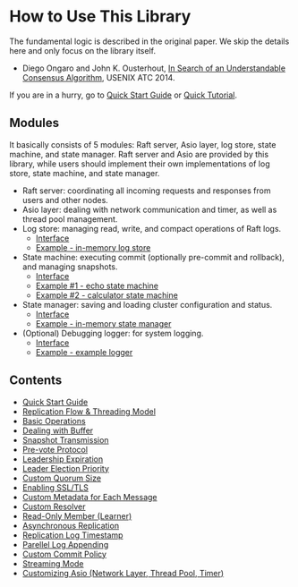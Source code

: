 
How to Use This Library
=======================

The fundamental logic is described in the original paper. We skip the details here and only focus on the library itself.

* Diego Ongaro and John K. Ousterhout, [In Search of an Understandable Consensus Algorithm](https://raft.github.io/raft.pdf), USENIX ATC 2014.

If you are in a hurry, go to [Quick Start Guide](quick_start_guide.md) or [Quick Tutorial](quick_tutorial.md).


Modules
-------
It basically consists of 5 modules: Raft server, Asio layer, log store, state machine, and state manager. Raft server and Asio are provided by this library, while users should implement their own implementations of log store, state machine, and state manager.
* Raft server: coordinating all incoming requests and responses from users and other nodes.
* Asio layer: dealing with network communication and timer, as well as thread pool management.
* Log store: managing read, write, and compact operations of Raft logs.
    * [Interface](../include/libnuraft/log_store.hxx)
    * [Example - in-memory log store](../examples/in_memory_log_store.cxx)
* State machine: executing commit (optionally pre-commit and rollback), and managing snapshots.
    * [Interface](../include/libnuraft/state_machine.hxx)
    * [Example #1 - echo state machine](../examples/echo/echo_state_machine.hxx)
    * [Example #2 - calculator state machine](../examples/calculator/calc_state_machine.hxx)
* State manager: saving and loading cluster configuration and status.
    * [Interface](../include/libnuraft/state_mgr.hxx)
    * [Example - in-memory state manager](../examples/in_memory_state_mgr.hxx)
* (Optional) Debugging logger: for system logging.
    * [Interface](../include/libnuraft/logger.hxx)
    * [Example - example logger](../examples/logger_wrapper.hxx)


Contents
--------
* [Quick Start Guide](quick_start_guide.md)
* [Replication Flow & Threading Model](replication_flow.md)
* [Basic Operations](basic_operations.md)
* [Dealing with Buffer](dealing_with_buffer.md)
* [Snapshot Transmission](snapshot_transmission.md)
* [Pre-vote Protocol](prevote_protocol.md)
* [Leadership Expiration](leadership_expiration.md)
* [Leader Election Priority](leader_election_priority.md)
* [Custom Quorum Size](custom_quorum_size.md)
* [Enabling SSL/TLS](enabling_ssl.md)
* [Custom Metadata for Each Message](custom_metadata.md)
* [Custom Resolver](custom_resolver.md)
* [Read-Only Member (Learner)](readonly_member.md)
* [Asynchronous Replication](async_replication.md)
* [Replication Log Timestamp](log_timestamp.md)
* [Parellel Log Appending](parallel_log_appending.md)
* [Custom Commit Policy](custom_commit_policy.md)
* [Streaming Mode](streaming_mode.md)
* [Customizing Asio (Network Layer, Thread Pool, Timer)](customizing_asio.md)